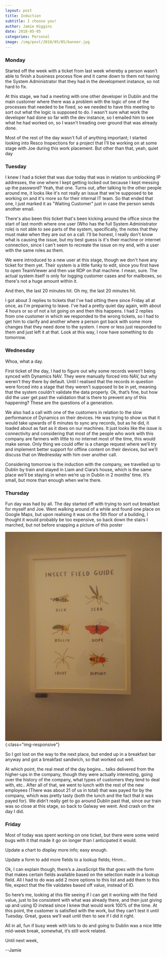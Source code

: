 ```yaml
---
layout: post
title: Induction 
subtitle: I choose you!
author: Jamie Higgins
date: 2018-05-05
categories: Personal
image: /img/post/2018/05/05/banner.jpg
---
```


### Monday

Started off the week with a ticket from last week whereby a person wasn't able to finish a business process flow and it came down to them not having the System Administrator that they had in the development instance, so not hard to fix.

At this stage, we had a meeting with one other developer in Dublin and the main customer where there was a problem with the logic of one of the processes that needed to be fixed, so we needed to have this meeting to sort out what the logic is supposed to do. I wasn't sure what work the developer had done so far with the dev instance, so I emailed him to see what he had worked on, so I wasn't treading over ground that was already done.

Most of the rest of the day wasn't full of anything important; I started looking into Resco Inspections for a project that I'll be working on at some stage with Joe during this work placement. But other than that, yeah, quiet day

### Tuesday

I knew I had a ticket that was due today that was in relation to unblocking IP addresses, the one where I kept getting locked out because I kept messing up the password? Yeah, that one. Turns out, after talking to the other people around me, it looks like it's not really an issue that we're supposed to be working on and it's more so for their internal IT team. So that ended that one, I just marked it as "Waiting Customer" just in case the person sends another email.

There's also been this ticket that's been kicking around the office since the start of last month where one user (Who has the full System Administrator role) is not able to see parts of the system, specifically, the notes that they must make when they are out on a call. I'll be honest, I really don't know what is causing the issue, but my best guess is it's their machine or internet connection, since I can't seem to recreate the issue on my end, with a user with the same roles as them.

We were introduced to a new user at this stage, though we don't have any ticket for them yet. Their system is a little funky to edit, since you first have to open TeamViewer and then use RDP on that machine. I mean, sure. The actual system itself is only for logging customer cases and for mailboxes, so there's not a huge amount within it.

And then, the last 20 minutes hit. Oh my, the last 20 minutes hit.

I got about 3 replies to tickets that I've had sitting there since Friday all at once, as I'm preparing to leave. I've had a pretty quiet day again, with about 4 hours or so of not a lot going on and then this happens. I had 2 replies from one customer in which we responded to the wrong tickets, so I had to get him to clarify and another where a person got back with some more changes that they need done to the system. I more or less just responded to them and just left it at that. Look at this way, I now have something to do tomorrow.

### Wednesday

Whoa, what a day.

First ticket of the day, I had to figure out why some records weren’t being synced with Dynamics NAV. They were manually forced into NAV, but why weren’t they there by default. Until I realised that the records in question were forced into a stage that they weren’t supposed to be in yet, meaning that the system couldn’t validate the data properly. Ok, that’s fine, but how did the user get past the validation that is there to prevent any of this happening? These are the questions of a generation.

We also had a call with one of the customers in relation to the slow performance of Dynamics on their devices. He was trying to show us that it would take upwards of 6 minutes to sync any records, but as he did, it loaded about as fast as it does on our machines. It just looks like the issue is connectivity and considering that most of the people who work with this company are farmers with little to no internet most of the time, this would make sense. Only thing we could offer is a change request where we’ll try and implement better support for offline content on their devices, but we’ll discuss that on Wednesday with him over another call.

Considering tomorrow is the induction with the company, we travelled up to Dublin by train and stayed in Liam and Ciara’s house, which is the same place we’ll be staying in when we’re up in Dublin in 2 months’ time. It’s small, but more than enough when we’re there.

### Thursday

Fun day was had by all. The day started off with trying to sort out breakfast for myself and Joe. Went walking around of a while and found one place on Google Maps, but upon realising it was on the 5th floor of a building, I thought it would probably be too expensive, so back down the stairs I marched, but not before snapping a picture of this poster

![Poster of bugs](/img/post/2018/05/05/Image_1.jpg){:class="img-responsive"}

So I got lost on the way to the next place, but ended up in a breakfast bar anyway and got a breakfast sandwich, so that worked out well.

At which point, the real meat of the day begins… talks delivered from the higher-ups in the company, though they were actually interesting, going over the history of the company, what types of customers they tend to deal with, etc.. After all of that, we went to lunch with the rest of the new employees (There was about 21 of us in total) that was payed for by the company, which was pretty tasty (both the lunch and the fact that it was payed for). We didn’t really get to go around Dublin past that, since our train was so close at this stage, so back to Galway we went. And crash on the day I did.

### Friday

Most of today was spent working on one ticket, but there were some weird bugs with it that made it go on longer than I anticipated it would.

Update a chart to display more info; easy enough.

Update a form to add more fields to a lookup fields; Hmm…

Ok, I can explain though, there’s a JavaScript file that goes with the form that makes certain fields available based on the selection made in a lookup field. All I had to do was add 2 more options to this list and add them to this file, expect that the file validates based off value, instead of ID.

So here’s me, looking at this file seeing if I can get it working with the field value, just to be consistent with what was already there, and then just giving up and using ID instead since I knew that would work 100% of the time. At this point, the customer is satisfied with the work, but they can’t test it until Tuesday. Great, guess we’ll wait until then to see if I did it right.

All in all, fun if busy week with lots to do and going to Dublin was a nice little mid-week break, somewhat, it’s still work related.

Until next week,

--Jamie